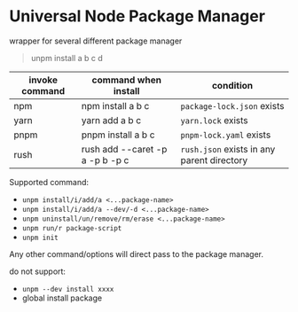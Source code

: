 # Universal Node Package Manager

wrapper for several different package manager 

> unpm install a b c d

|invoke command|command when install|condition|
|---|---|---|
| npm | npm install a b c | `package-lock.json` exists |
| yarn | yarn add a b c | `yarn.lock` exists |
| pnpm | pnpm install a b c | `pnpm-lock.yaml` exists |
| rush | rush add --caret -p a -p b -p c | `rush.json` exists in any parent directory |

Supported command:

* `unpm install/i/add/a <...package-name>`
* `unpm install/i/add/a --dev/-d <...package-name>`
* `unpm uninstall/un/remove/rm/erase <...package-name>`
* `unpm run/r package-script`
* `unpm init`

Any other command/options will direct pass to the package manager.

do not support:
* `unpm --dev install xxxx`
* global install package

